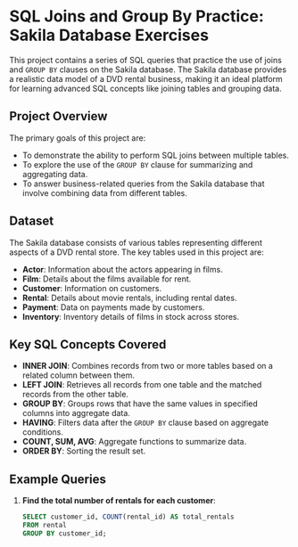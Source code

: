 # SQL Joins and Group By Practice: Sakila Database Exercises

This project contains a series of SQL queries that practice the use of joins and `GROUP BY` clauses on the Sakila database. The Sakila database provides a realistic data model of a DVD rental business, making it an ideal platform for learning advanced SQL concepts like joining tables and grouping data.

## Project Overview

The primary goals of this project are:
- To demonstrate the ability to perform SQL joins between multiple tables.
- To explore the use of the `GROUP BY` clause for summarizing and aggregating data.
- To answer business-related queries from the Sakila database that involve combining data from different tables.

## Dataset

The Sakila database consists of various tables representing different aspects of a DVD rental store. The key tables used in this project are:
- **Actor**: Information about the actors appearing in films.
- **Film**: Details about the films available for rent.
- **Customer**: Information on customers.
- **Rental**: Details about movie rentals, including rental dates.
- **Payment**: Data on payments made by customers.
- **Inventory**: Inventory details of films in stock across stores.

## Key SQL Concepts Covered
- **INNER JOIN**: Combines records from two or more tables based on a related column between them.
- **LEFT JOIN**: Retrieves all records from one table and the matched records from the other table.
- **GROUP BY**: Groups rows that have the same values in specified columns into aggregate data.
- **HAVING**: Filters data after the `GROUP BY` clause based on aggregate conditions.
- **COUNT, SUM, AVG**: Aggregate functions to summarize data.
- **ORDER BY**: Sorting the result set.

## Example Queries

1. **Find the total number of rentals for each customer**:
   ```sql
   SELECT customer_id, COUNT(rental_id) AS total_rentals
   FROM rental
   GROUP BY customer_id;
